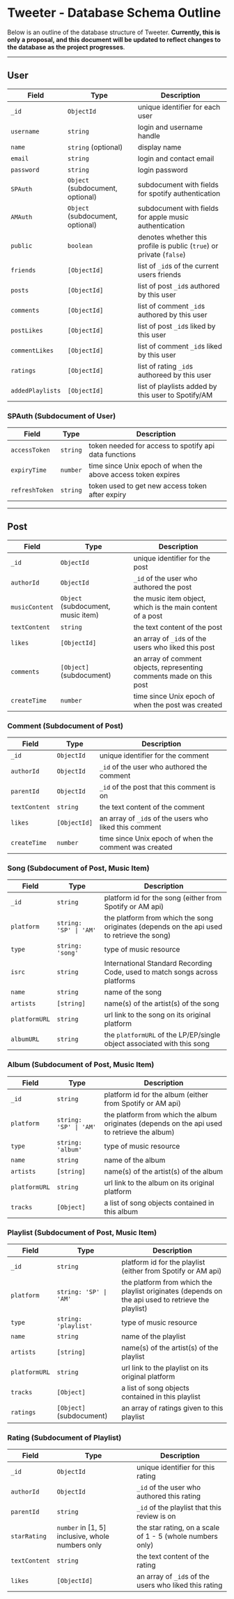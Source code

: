 # Tweeter - Database Schema Outline

Below is an outline of the database structure of Tweeter. **Currently, this is only a proposal, and this document will be updated to reflect changes to the database as the project progresses**.


---


## User

| Field | Type | Description |
| ---  | ---  | ---         |
| `_id`| `ObjectId` | unique identifier for each user |
| `username` | `string` | login and username handle |
| `name` | `string` (optional) | display name |
| `email` | `string` | login and contact email |
| `password` | `string` | login password |
| `SPAuth` | `Object` (subdocument, optional) | subdocument with fields for spotify authentication |
| `AMAuth` | `Object` (subdocument, optional) | subdocument with fields for apple music authentication |
| `public` | `boolean` | denotes whether this profile is public (`true`) or private (`false`) |
| `friends` | `[ObjectId]` | list of `_id`s of the current users friends |
| `posts` | `[ObjectId]` | list of post `_id`s authored by this user |
| `comments` | `[ObjectId]` | list of comment `_id`s authored by this user |
| `postLikes` | `[ObjectId]` | list of post `_id`s liked by this user |
| `commentLikes` | `[ObjectId]` | list of comment `_id`s liked by this user |
| `ratings` | `[ObjectId]` | list of rating `_id`s authoreed by this user |
| `addedPlaylists` | `[ObjectId]` | list of playlists added by this user to Spotify/AM |


### SPAuth (Subdocument of User)
| Field | Type | Description |
| ---  | ---  | ---         |
| `accessToken` | `string` | token needed for access to spotify api data functions |
| `expiryTime` | `number` | time since Unix epoch of when the above access token expires |
| `refreshToken` | `string` | token used to get new access token after expiry |



---



## Post 
| Field | Type | Description |
| ---  | ---  | ---         |
| `_id`| `ObjectId` | unique identifier for the post |
| `authorId` | `ObjectId` | `_id` of the user who authored the post |
| `musicContent` | `Object` (subdocument, music item) | the music item object, which is the main content of a post |
| `textContent` | `string` | the text content of the post | 
| `likes` | `[ObjectId]` | an array of `_id`s of the users who liked this post
| `comments` | `[Object]` (subdocument) | an array of comment objects, representing comments made on this post
| `createTime` | `number` | time since Unix epoch of when the post was created |


### Comment (Subdocument of Post)
| Field | Type | Description |
| ---  | ---  | ---         |
| `_id`| `ObjectId` | unique identifier for the comment |
| `authorId` | `ObjectId` | `_id` of the user who authored the comment |
| `parentId` | `ObjectId` | `_id` of the post that this comment is on |
| `textContent` | `string` | the text content of the comment | 
| `likes` | `[ObjectId]` | an array of `_id`s of the users who liked this comment |
| `createTime` | `number` | time since Unix epoch of when the comment was created |





### Song (Subdocument of Post, Music Item)
| Field | Type | Description |
| ---  | ---  | ---         |
| `_id`| `string` | platform id for the song (either from Spotify or AM api) |
| `platform` | `string: 'SP' \| 'AM'` | the platform from which the song originates (depends on the api used to retrieve the song) | 
| `type` | `string: 'song'` | type of music resource |
| `isrc` | `string` | International Standard Recording Code, used to match songs across platforms |
| `name` | `string` | name of the song |
| `artists` | `[string]` | name(s) of the artist(s) of the song |
| `platformURL` | `string` | url link to the song on its original platform |
| `albumURL` | `string` | the `platformURL` of the LP/EP/single object associated with this song |


### Album (Subdocument of Post, Music Item)
| Field | Type | Description |
| ---  | ---  | ---         |
| `_id`| `string` | platform id for the album (either from Spotify or AM api) |
| `platform` | `string: 'SP' \| 'AM'` | the platform from which the album originates (depends on the api used to retrieve the album) | 
| `type` | `string: 'album'` | type of music resource |
| `name` | `string` | name of the album |
| `artists` | `[string]` | name(s) of the artist(s) of the album |
| `platformURL` | `string` | url link to the album on its original platform |
| `tracks` | `[Object]` | a list of song objects contained in this album |


### Playlist (Subdocument of Post, Music Item)
| Field | Type | Description |
| ---  | ---  | ---         |
| `_id`| `string` | platform id for the playlist (either from Spotify or AM api) |
| `platform` | `string: 'SP' \| 'AM'` | the platform from which the playlist originates (depends on the api used to retrieve the playlist) | 
| `type` | `string: 'playlist'` | type of music resource |
| `name` | `string` | name of the playlist |
| `artists` | `[string]` | name(s) of the artist(s) of the playlist |
| `platformURL` | `string` | url link to the playlist on its original platform |
| `tracks` | `[Object]` | a list of song objects contained in this playlist |
| `ratings` | `[Object]` (subdocument) | an array of ratings given to this playlist |



### Rating (Subdocument of Playlist)
| Field | Type | Description |
| ---  | ---  | ---         |
| `_id`| `ObjectId` | unique identifier for this rating |
| `authorId` | `ObjectId` | `_id` of the user who authored this rating |
| `parentId` | `string` | `_id` of the playlist that this review is on |
| `starRating` | `number` in [1, 5] inclusive, whole numbers only | the star rating, on a scale of 1 - 5 (whole numbers only) |
| `textContent` | `string` | the text content of the rating |
| `likes` | `[ObjectId]` | an array of `_id`s of the users who liked this rating | 




